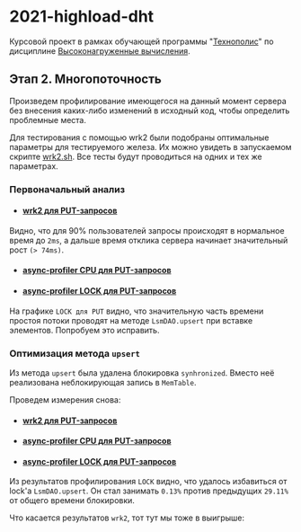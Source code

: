 # 2021-highload-dht

Курсовой проект в рамках обучающей программы "[Технополис](https://polis.mail.ru)" по дисциплине [Высоконагруженные вычисления](https://polis.mail.ru/curriculum/program/discipline/1257/).

## Этап 2. Многопоточность

Произведем профилирование имеющегося на данный момент сервера без внесения
каких-либо изменений в исходный код, чтобы определить проблемные места.

Для тестирования с помощью wrk2 были подобраны оптимальные параметры для тестируемого железа.
Их можно увидеть в запускаемом скрипте [wrk2.sh](../../profiling/wrk2.sh).
Все тесты будут проводиться на одних и тех же параметрах.

### Первоначальный анализ

 - #### [wrk2 для PUT-запросов](./profiling/wrk2_before.txt)

Видно, что для 90% пользователей запросы происходят в нормальное время до `2ms`,
а дальше время отклика сервера начинает значительный рост `(> 74ms)`.

- #### [async-profiler CPU для PUT-запросов](./profiling/profiler_cpu_before.html)

- #### [async-profiler LOCK для PUT-запросов](./profiling/profiler_lock_before.html)

На графике `LOCK для PUT` видно, что значительную часть времени простоя потоки
проводят на методе `LsmDAO.upsert` при вставке элементов. Попробуем это исправить.

### Оптимизация метода `upsert`

Из метода `upsert` была удалена блокировка `synhronized`. Вместо неё реализована
неблокирующая запись в `MemTable`.

Проведем измерения снова:

 - #### [wrk2 для PUT-запросов](./profiling/wrk2_upsert_put.txt)
 - #### [async-profiler CPU для PUT-запросов](./profiling/profiler_cpu_upsert_put.html)
 - #### [async-profiler LOCK для PUT-запросов](./profiling/profiler_lock_upsert_put.html)

Из результатов профилирования `LOCK` видно, что удалось избавиться от lock'а `LsmDAO.upsert`.
Он стал занимать `0.13%` против предыдущих `29.11%` от общего времени блокировки.

Что касается результатов `wrk2`, тот тут мы тоже в выигрыше: 
